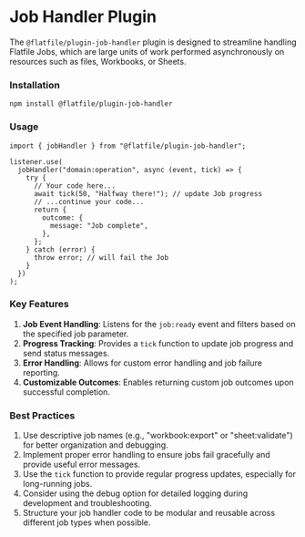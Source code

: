 # Job Handler Plugin


The `@flatfile/plugin-job-handler` plugin is designed to streamline handling Flatfile Jobs, which are large units of work performed asynchronously on resources such as files, Workbooks, or Sheets.

### Installation

    npm install @flatfile/plugin-job-handler
    

### Usage

    import { jobHandler } from "@flatfile/plugin-job-handler";
    
    listener.use(
      jobHandler("domain:operation", async (event, tick) => {
        try {
          // Your code here...
          await tick(50, "Halfway there!"); // update Job progress
          // ...continue your code...
          return {
            outcome: {
              message: "Job complete",
            },
          };
        } catch (error) {
          throw error; // will fail the Job
        }
      })
    );
    

### Key Features

1. **Job Event Handling**: Listens for the `job:ready` event and filters based on the specified job parameter.
2. **Progress Tracking**: Provides a `tick` function to update job progress and send status messages.
3. **Error Handling**: Allows for custom error handling and job failure reporting.
4. **Customizable Outcomes**: Enables returning custom job outcomes upon successful completion.

### Best Practices

1. Use descriptive job names (e.g., "workbook:export" or "sheet:validate") for better organization and debugging.
2. Implement proper error handling to ensure jobs fail gracefully and provide useful error messages.
3. Use the `tick` function to provide regular progress updates, especially for long-running jobs.
4. Consider using the debug option for detailed logging during development and troubleshooting.
5. Structure your job handler code to be modular and reusable across different job types when possible.
